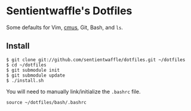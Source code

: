 # Sentientwaffle's Dotfiles

Some defaults for Vim, [cmus](http://cmus.sourceforge.net/), Git, Bash,
and `ls`.

## Install

    $ git clone git://github.com/sentientwaffle/dotfiles.git ~/dotfiles
    $ cd ~/dotfiles
    $ git submodule init
    $ git submodule update
    $ ./install.sh

You will need to manually link/initialize the `.bashrc` file.

    source ~/dotfiles/bash/.bashrc

